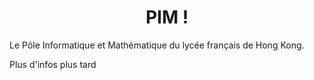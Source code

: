 <h1 style="text-align: center;">PIM !</h1>
<p></p>
<p>Le P&ocirc;le Informatique et Math&eacute;matique du lyc&eacute;e fran&ccedil;ais de Hong Kong.</p>
<p></p>
<p>Plus d'infos plus tard</p>